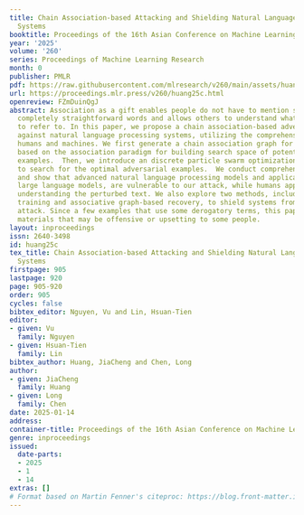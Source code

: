 ```yaml
---
title: Chain Association-based Attacking and Shielding Natural Language Processing
  Systems
booktitle: Proceedings of the 16th Asian Conference on Machine Learning
year: '2025'
volume: '260'
series: Proceedings of Machine Learning Research
month: 0
publisher: PMLR
pdf: https://raw.githubusercontent.com/mlresearch/v260/main/assets/huang25c/huang25c.pdf
url: https://proceedings.mlr.press/v260/huang25c.html
openreview: FZmDuinQgJ
abstract: Association as a gift enables people do not have to mention something in
  completely straightforward words and allows others to understand what they intend
  to refer to. In this paper, we propose a chain association-based adversarial attack
  against natural language processing systems, utilizing the comprehension gap between
  humans and machines. We first generate a chain association graph for Chinese characters
  based on the association paradigm for building search space of potential adversarial
  examples.  Then, we introduce an discrete particle swarm optimization algorithm
  to search for the optimal adversarial examples.  We conduct comprehensive experiments
  and show that advanced natural language processing models and applications, including
  large language models, are vulnerable to our attack, while humans appear good at
  understanding the perturbed text. We also explore two methods, including adversarial
  training and associative graph-based recovery, to shield systems from chain association-based
  attack. Since a few examples that use some derogatory terms, this paper contains
  materials that may be offensive or upsetting to some people.
layout: inproceedings
issn: 2640-3498
id: huang25c
tex_title: Chain Association-based Attacking and Shielding Natural Language Processing
  Systems
firstpage: 905
lastpage: 920
page: 905-920
order: 905
cycles: false
bibtex_editor: Nguyen, Vu and Lin, Hsuan-Tien
editor:
- given: Vu
  family: Nguyen
- given: Hsuan-Tien
  family: Lin
bibtex_author: Huang, JiaCheng and Chen, Long
author:
- given: JiaCheng
  family: Huang
- given: Long
  family: Chen
date: 2025-01-14
address:
container-title: Proceedings of the 16th Asian Conference on Machine Learning
genre: inproceedings
issued:
  date-parts:
  - 2025
  - 1
  - 14
extras: []
# Format based on Martin Fenner's citeproc: https://blog.front-matter.io/posts/citeproc-yaml-for-bibliographies/
---
```

